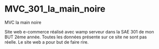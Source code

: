 # MVC_301_la_main_noire
MVC la main noire

Site web e-commerce réalisé avec wamp serveur dans la SAE 301 de mon BUT 2ème année.
Toutes les données présente sur ce site ne sont pas réelle.
Le site web a pour but de faire rire.
